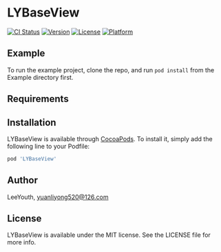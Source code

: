# LYBaseView

[![CI Status](https://img.shields.io/travis/LeeYouth/LYBaseView.svg?style=flat)](https://travis-ci.org/LeeYouth/LYBaseView)
[![Version](https://img.shields.io/cocoapods/v/LYBaseView.svg?style=flat)](https://cocoapods.org/pods/LYBaseView)
[![License](https://img.shields.io/cocoapods/l/LYBaseView.svg?style=flat)](https://cocoapods.org/pods/LYBaseView)
[![Platform](https://img.shields.io/cocoapods/p/LYBaseView.svg?style=flat)](https://cocoapods.org/pods/LYBaseView)

## Example

To run the example project, clone the repo, and run `pod install` from the Example directory first.

## Requirements

## Installation

LYBaseView is available through [CocoaPods](https://cocoapods.org). To install
it, simply add the following line to your Podfile:

```ruby
pod 'LYBaseView'
```

## Author

LeeYouth, yuanliyong520@126.com

## License

LYBaseView is available under the MIT license. See the LICENSE file for more info.

